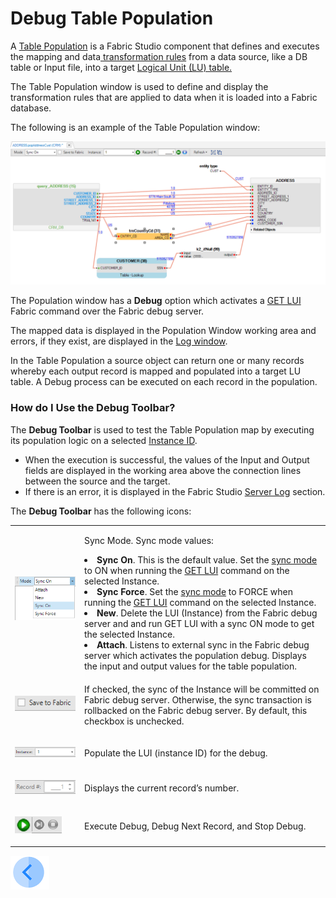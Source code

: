 # Debug Table Population

A [Table Population](/articles/07_table_population/01_table_population_overview.md) is a Fabric Studio component that defines and executes the mapping and data[ transformation rules](/articles/07_table_population/05_table_population_mode.md) from a data source, like a DB table or Input file, into a target [Logical Unit (LU) table.](/articles/03_logical_units/01_LU_overview.md) 

The Table Population window is used to define and display the transformation rules that are applied to data when it is loaded into a Fabric database.

The following is an example of the Table Population window:

![image](images/debug_population_window.png)

The Population window has a **Debug** option which activates a [GET LUI](/articles/02_fabric_architecture/04_fabric_commands.md#get-lui-commands) Fabric command over the Fabric debug server.  

The mapped data is displayed in the Population Window working area and errors, if they exist, are displayed in the [Log window](02_fabric_studio_log_files.md). 

In the Table Population a source object can return one or many records whereby each output record is mapped and populated into a target LU table. A Debug process can be executed on each record in the population.

### How do I Use the Debug Toolbar?

The **Debug Toolbar** is used to test the Table Population map by executing its population logic on a selected [Instance ID](/articles/01_fabric_overview/02_fabric_glossary.md#instance-id).
* When the execution is successful, the values of the Input and Output fields are displayed in the working area above the connection lines between the source and the target. 
* If there is an error, it is displayed in the Fabric Studio [Server Log](02_fabric_studio_log_files.md) section.

The **Debug Toolbar** has the following icons:

<table>
<tbody>
<tr>
  <td width="200pxl"><p><img src="images/table_population_sync_mode.png" alt="" /></p></td>
<td width="700pxl">
<p>Sync Mode. Sync mode values:</p>
<li><strong>Sync On</strong>. This is the default value. Set the&nbsp;<a href="/articles/14_sync_LU_instance/02_sync_modes.md">sync mode</a> to ON when running the <a href="/articles/02_fabric_architecture/04_fabric_commands.md#get-lui-commands">GET LUI</a> command on the selected Instance.</li>
<li><strong>Sync Force</strong>. Set the&nbsp;<a href="/articles/14_sync_LU_instance/02_sync_modes.md">sync mode</a> to FORCE when running the <a href="/articles/02_fabric_architecture/04_fabric_commands.md#get-lui-commands">GET LUI</a> command on the selected Instance.</li>
<li><strong>New</strong>. Delete the LUI (Instance) from the Fabric debug server and and run GET LUI with a sync ON mode to get the selected Instance.</li>
<li><strong>Attach</strong>. Listens to external sync in the Fabric debug server which activates the population debug. Displays the input and output values for the table population.</li>
</td>
</tr>
<tr>
  <td width="200pxl"><p><img src="images/table_population_save_to_fabric.png" alt="" /></p></td>
<td width="700pxl">
<p>If checked, the sync of the Instance will be committed on Fabric debug server. Otherwise, the sync transaction is rollbacked on the Fabric debug server. By default, this checkbox is unchecked.</p>
</td>
</tr>
<tr>
  <td width="200pxl"><p><img src="images/table_population_instance.png" alt="" /></p></td>
<td width="700pxl">
<p>Populate the LUI (instance ID) for the debug.</p>
</td>
</tr>
<tr>
  <td width="200pxl"><p><img src="images/table4.png" alt="" /></p></td>
<td width="700pxl">
<p>Displays the current record&rsquo;s number.</p>
</td>
</tr>
<tr>
<td width="200pxl"><p><img src="images/table_population_run_debug.png" alt="" /><img src="images/fetch_record_and_stop_debug.png" alt="" /></p></td>
<td width="700pxl">
<p>Execute Debug, Debug Next Record, and Stop Debug.</p>
</td>
</tr>
</tbody>
</table>


[![Previous](/articles/images/Previous.png)](02_fabric_studio_log_files.md)

